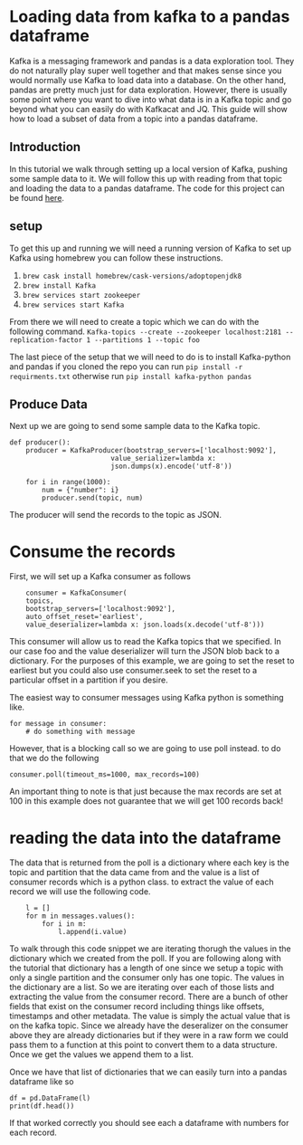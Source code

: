 # Loading data from kafka to a pandas dataframe

Kafka is a messaging framework and pandas is a data exploration tool. They do not naturally play super well together and that makes sense since you would normally use Kafka to load data into a database. On the other hand, pandas are pretty much just for data exploration. However, there is usually some point where you want to dive into what data is in a Kafka topic and go beyond what you can easily do with Kafkacat and JQ. This guide will show how to load a subset of data from a topic into a pandas dataframe.


## Introduction
In this tutorial we walk through setting up a local version of Kafka, pushing some sample data to it. We will follow this up with reading from that topic and loading the data to a pandas dataframe. The code for this project can be found [here](https://github.com/jrottersman/kafka-pandas).

## setup
To get this up and running we will need a running version of Kafka to set up Kafka using homebrew you can follow these instructions.

1. `brew cask install homebrew/cask-versions/adoptopenjdk8`
2. `brew install Kafka`
3. `brew services start zookeeper`
4. `brew services start Kafka`

From there we will need to create a topic which we can do with the following command. `Kafka-topics --create --zookeeper localhost:2181 --replication-factor 1 --partitions 1 --topic foo`

The last piece of the setup that we will need to do is to install Kafka-python and pandas if you cloned the repo you can run `pip install -r requirments.txt` otherwise run `pip install kafka-python pandas`

## Produce Data

Next up we are going to send some sample data to the Kafka topic.

```
def producer():
    producer = KafkaProducer(bootstrap_servers=['localhost:9092'],
                         value_serializer=lambda x: 
                         json.dumps(x).encode('utf-8'))
    
    for i in range(1000):
        num = {"number": i}
        producer.send(topic, num)
```

The producer will send the records to the topic as JSON. 

# Consume the records
First, we will set up a Kafka consumer as follows
```
    consumer = KafkaConsumer(
    topics,
    bootstrap_servers=['localhost:9092'],
    auto_offset_reset='earliest',
    value_deserializer=lambda x: json.loads(x.decode('utf-8')))
```
This consumer will allow us to read the Kafka topics that we specified. In our case foo and the value deserializer will turn the JSON blob back to a dictionary. For the purposes of this example, we are going to set the reset to earliest but you could also use consumer.seek to set the reset to a particular offset in a partition if you desire.

The easiest way to consumer messages using Kafka python is something like.
```
for message in consumer:
    # do something with message
```
However, that is a blocking call so we are going to use poll instead.
to do that we do the following 
```
consumer.poll(timeout_ms=1000, max_records=100)
```
An important thing to note is that just because the max records are set at 100 in this example does not guarantee that we will get 100 records back!

# reading the data into the dataframe

The data that is returned from the poll is a dictionary where each key is the topic and partition that the data came from and the value is a list of consumer records which is a python class. to extract the value of each record we will use the following code.

```
    l = []
    for m in messages.values():
        for i in m:
            l.append(i.value)
```
To walk through this code snippet we are iterating thorugh the values in the dictionary which we created from the poll. If you are following along with the tutorial that dictionary has a length of one since we setup a topic with only a single partition and the consumer only has one topic. 
The values in the dictionary are a list. So we are iterating over each of those lists and extracting the value from the consumer record. There are a bunch of other fields that exist on the consumer record including things like offsets, timestamps and other metadata. The value is simply the actual value that is on the kafka topic. Since we already have the deseralizer on the consumer above they are already dictionaries but if they were in a raw form we could pass them to a function at this point to convert them to a data structure. Once we get the values we append them to a list.

Once we have that  list of dictionaries that we can easily turn into a pandas dataframe like so 
```
df = pd.DataFrame(l)
print(df.head())
```
If that worked correctly you should see each a dataframe with numbers for each record.
